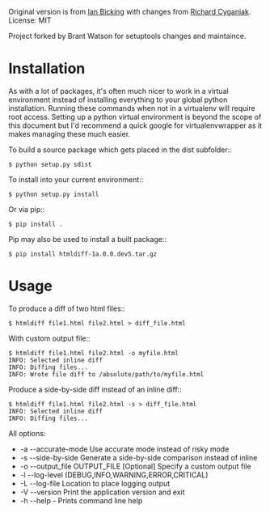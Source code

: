 Original version is from [Ian Bicking](https://github.com/ianb)
with changes from [Richard Cyganiak](https://github.com/cygri).
License: MIT

Project forked by Brant Watson for setuptools changes and maintaince.

Installation
============
As with a lot of packages, it's often much nicer to work
in a virtual environment instead of installing everything to
your global python installation. Running these commands
when not in a virtualenv will require root access. Setting up
a python virtual environment is beyond the scope of this document
but I'd recommend a quick google for virtualenvwrapper as it
makes managing these much easier.

To build a source package which gets placed in the dist subfolder::

    $ python setup.py sdist

To install into your current environment::

    $ python setup.py install

Or via pip::

    $ pip install .

Pip may also be used to install a built package::

    $ pip install htmldiff-1a.0.0.dev5.tar.gz


Usage
=====

To produce a diff of two html files::

    $ htmldiff file1.html file2.html > diff_file.html

With custom output file::

    $ htmldiff file1.html file2.html -o myfile.html
    INFO: Selected inline diff
    INFO: Diffing files...
    INFO: Wrote file diff to /absolute/path/to/myfile.html

Produce a side-by-side diff instead of an inline diff::

    $ htmldiff file1.html file2.html -s > diff_file.html
    INFO: Selected inline diff
    INFO: Diffing files...


All options:

 * -a --accurate-mode Use accurate mode instead of risky mode
 * -s --side-by-side Generate a side-by-side comparison instead of inline
 * -o --output_file OUTPUT_FILE [Optional] Specify a custom output file
 * -l --log-level (DEBUG,INFO,WARNING,ERROR,CRITICAL)
 * -L --log-file Location to place logging output
 * -V --version Print the application version and exit
 * -h --help  - Prints command line help
